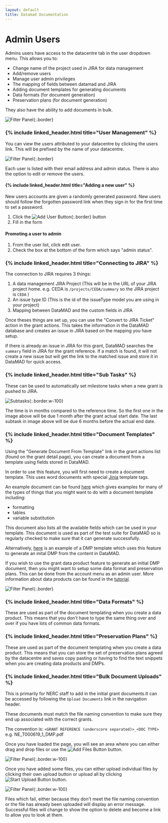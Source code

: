 ```yaml
---
layout: default
title: Datamad Documentation
---
```


# Admin Users

Admins users have access to the datacentre tab in the user dropdown menu. This allows you to:
- Change name of the project used in JIRA for data management
- Add/remove users
- Manage user admin privileges
- The mapping of fields between datamad and JIRA
- Adding document templates for generating documents
- Data formats (for document generation)
- Preservation plans (for document generation)

They also have the ability to add documents in bulk.

![Filter Panel](/assets/images/admin_users/admin_user_menu.png){:.border}

### {% include linked_header.html title="User Management" %}
You can view the users attributed to your datacentre by clicking the users link. This will be prefixed
by the name of your datacentre.

![Filter Panel](/assets/images/admin_users/datacentre_navigation.png){:.border}

Each user is listed with their email address and admin status. There is also the option to edit or remove the users.

#### {% include linked_header.html title="Adding a new user" %}

New users accounts are given a randomly generated password. New users should follow the
forgotten password link when they sign in for the first time to set a password.

1. Click the ![Add User Button](/assets/images/admin_users/add_user_button.png){:.border} button
2. Fill in the form

#### Promoting a user to admin

1. From the user list, click edit user.
2. Check the box at the bottom of the form which says "admin status".

### {% include linked_header.html title="Connecting to JIRA" %}

The connection to JIRA requires 3 things:

1. A data management JIRA Project (This will be in the URL of your JIRA project home. e.g. CEDA is `/projects/CEDA/summary` so the JIRA project is `CEDA` )
2. An issue type ID (This is the id of the issueType model you are using in your project)
3. Mapping between DataMAD and the custom fields in JIRA 

Once theses things are set up, you can use the "Convert to JIRA Ticket" action in the grant actions.
This takes the information in the DataMAD database and creates an issue in JIRA based on the mapping you have setup.

If there is already an issue in JIRA for this grant, DataMAD searches the `summary` field in JIRA for the grant reference.
If a match is found, it will not create a new issue but will get the link to the matched issue and store it in DataMAD for
quick access.

### {% include linked_header.html title="Sub Tasks" %}

These can be used to automatically set milestone tasks when a new grant is pushed to JIRA. 

![Subtasks](/assets/images/admin_users/subtasks.png){:.border.w-100}

The time is in months compared to the reference time. So the first one in the image above will be due 1 month after the grant
actual start date. The last subtask in image above will be due 6 months before the actual end date.


### {% include linked_header.html title="Document Templates" %}

Using the "Generate Document From Template" link in the grant actions list (found on the grant detail page), you can create
a document from a template using fields stored in DataMAD. 

In order to use this feature, you will first need to create a document template. This uses word documents with special [Jinja](https://jinja.palletsprojects.com/en/2.11.x/templates/) 
template tags.

An example document can be found [here](/assets/files/document_template_test.docx) which gives examples for many of the types of things that you might want to do with a document template including:

- formatting
- tables
- variable substitution

This document also lists all the available fields which can be used in your template. This document is used as part of the 
test suite for DataMAD so is regularly checked to make sure that it can generate successfully.

Alternatively, [here](/assets/files/ceda_dmp_template.docx) is an example of a DMP template which uses this feature to generate an inital DMP from the content in DataMAD.

If you wish to use the grant data product feature to generate an initial DMP document, then you might want to setup
some data format and preservation plans. This can be done from the account menu as an admin user. More information about 
data products can be found in the [tutorial](tutorial.html#data-products).

![Filter Panel](/assets/images/admin_users/datacentre_navigation.png){:.border}

### {% include linked_header.html title="Data Formats" %}

These are used as part of the document templating when you create a data product. This means that you don't have to type the same thing over and over if you have lots of 
common data formats.

### {% include linked_header.html title="Preservation Plans" %}

These are used as part of the document templating when you create a data product. This means that you can store the set of preservation plans agreed by the datacentre and saves
copy pasting or having to find the text snippets when you are creating data products and DMPs.

### {% include linked_header.html title="Bulk Document Uploads" %}

This is primarily for NERC staff to add in the initial grant documents.It can be accessed by following the `Upload Documents` link in the navigation header.

These documents must match the file naming convention to make sure they end up associated with the correct grants.

The convention is:
`<GRANT REFERENCE (underscore separated)>_<DOC TYPE>`
e.g. NE_T000619_1_DMP.pdf

Once you have loaded the page, you will see an area where you can either drag and drop files or use the ![Add Files Button](/assets/images/admin_users/add_files.png) button.

![Filter Panel](/assets/images/admin_users/bulk_document_upload.png){:.border.w-100}

Once you have added some files, you can either upload individual files by clicking their own upload button or upload all by clicking ![Start Upload Button](/assets/images/admin_users/start_upload.png) button.

![Filter Panel](/assets/images/admin_users/files_added.png){:.border.w-100}

Files which fail, either because they don't meet the file naming convention or the file has already been uploaded will display an error message. Successful files will change to show the option to delete and become a link
to allow you to look at them.
